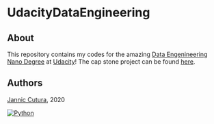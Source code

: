 # UdacityDataEngineering

## About 
This repository contains my codes for the amazing [Data Engenineering Nano Degree](https://www.udacity.com/course/data-engineer-nanodegree--nd027) at [Udacity](https://www.udacity.com/)!
The cap stone project can be found [here](https://github.com/JannicCutura/fundmappeR). 

## Authors 
[Jannic Cutura](https://www.linkedin.com/in/dr-jannic-alexander-cutura-35306973/), 2020

[![Python](https://img.shields.io/static/v1?label=made%20with&message=Python&color=blue&style=for-the-badge&logo=Python&logoColor=white)](#)
